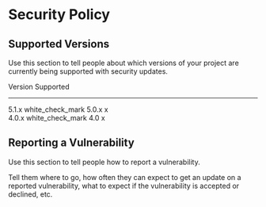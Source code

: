 # Security Policy

## Supported Versions

Use this section to tell people about which versions of your project are
currently being supported with security updates.

 Version  Supported          
 -------  ------------------ 
 5.1.x    white_check_mark 
 5.0.x    x                
 4.0.x    white_check_mark 
  4.0    x                

## Reporting a Vulnerability

Use this section to tell people how to report a vulnerability.

Tell them where to go, how often they can expect to get an update on a
reported vulnerability, what to expect if the vulnerability is accepted or
declined, etc.